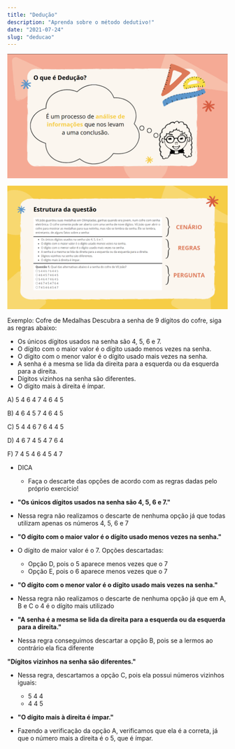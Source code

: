 ```yaml
---
title: "Dedução"
description: "Aprenda sobre o método dedutivo!"
date: "2021-07-24"
slug: "deducao"
---
```

![img1](img1.png)

![img2](img2.png)

Exemplo: Cofre de Medalhas
Descubra a senha de 9 dígitos do cofre, siga as regras abaixo:

- Os únicos dígitos usados na senha são 4, 5, 6 e 7.
- O dígito com o maior valor é o dígito usado menos vezes na senha.
- O dígito com o menor valor é o dígito usado mais vezes na senha.
- A senha é a mesma se lida da direita para a esquerda ou da esquerda para a direita.
- Dígitos vizinhos na senha são diferentes.
- O dígito mais à direita é ímpar.

A) 5 4 6 4 7 4 6 4 5

B) 4 6 4 5 7 4 6 4 5

C) 5 4 4 6 7 6 4 4 5

D) 4 6 7 4 5 4 7 6 4

F) 7 4 5 4 6 4 5 4 7

- DICA
    - Faça o descarte das opções de acordo com as regras dadas pelo próprio exercício!

- **"Os únicos dígitos usados na senha são 4, 5, 6 e 7."**
- Nessa regra não realizamos o descarte de nenhuma opção já que todas utilizam apenas os números 4, 5, 6 e 7

- **"O dígito com o maior valor é o dígito usado menos vezes na senha."**
- O dígito de maior valor é o 7. Opções descartadas:
    - Opção D, pois o 5 aparece menos vezes que o 7
    - Opção E, pois o 6 aparece menos vezes que o 7

- **"O dígito com o menor valor é o dígito usado mais vezes na senha."**
- Nessa regra não realizamos o descarte de nenhuma opção já que em A, B e C o 4 é o dígito mais utilizado

- **"A senha é a mesma se lida da direita para a esquerda ou da esquerda para a direita."**
- Nessa regra conseguimos descartar a opção B, pois se a lermos ao contrário ela fica diferente

**"Dígitos vizinhos na senha são diferentes."**
- Nessa regra, descartamos a opção C, pois ela possui números vizinhos iguais:
    - 5 4 4
    - 4 4 5

- **"O dígito mais à direita é ímpar."**
- Fazendo a verificação da opção A, verificamos que ela é a correta, já que o número mais a direita é o 5, que é ímpar.
